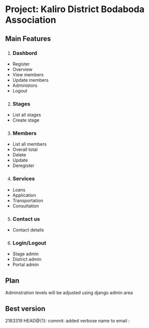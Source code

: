 # Project: Kaliro District Bodaboda Association

## Main Features

1. ### Dashbord

- Register
- Overview
- View members
- Update members
- Administors
- Logout

2. ### Stages

- List all stages
- Create stage

3. ### Members

- List all members
- Overall total
- Delete
- Update
- Deregister

4. ### Services

- Loans
- Application
- Transportation
- Consultation

5. ### Contact us

- Contact details

6. ### Login/Logout

- Stage admin
- District admin
- Portal admin

## Plan

Adminstration levels will be adjusted using django admin area

## Best version

2183319 HEAD@{1}: commit: added verbose name to email
:
